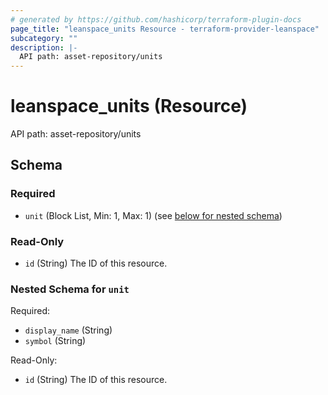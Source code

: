 ```yaml
---
# generated by https://github.com/hashicorp/terraform-plugin-docs
page_title: "leanspace_units Resource - terraform-provider-leanspace"
subcategory: ""
description: |-
  API path: asset-repository/units
---
```


# leanspace_units (Resource)

API path: asset-repository/units



<!-- schema generated by tfplugindocs -->
## Schema

### Required

- `unit` (Block List, Min: 1, Max: 1) (see [below for nested schema](#nestedblock--unit))

### Read-Only

- `id` (String) The ID of this resource.

<a id="nestedblock--unit"></a>
### Nested Schema for `unit`

Required:

- `display_name` (String)
- `symbol` (String)

Read-Only:

- `id` (String) The ID of this resource.



